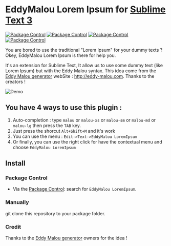 # EddyMalou Lorem Ipsum for [Sublime Text 3](http://www.sublimetext.com)

[![Package Control](https://img.shields.io/packagecontrol/dt/EddyMalou%20LoremIpsum.svg)](https://packagecontrol.io/packages/EddyMalou%20LoremIpsum) [![Package Control](https://img.shields.io/packagecontrol/dm/EddyMalou%20LoremIpsum.svg)](https://packagecontrol.io/packages/EddyMalou%20LoremIpsum) [![Package Control](https://img.shields.io/packagecontrol/dw/EddyMalou%20LoremIpsum.svg)](https://packagecontrol.io/packages/EddyMalou%20LoremIpsum) [![Package Control](https://img.shields.io/packagecontrol/dd/EddyMalou%20LoremIpsum.svg)](https://packagecontrol.io/packages/EddyMalou%20LoremIpsum)

You are bored to use the traditional "Lorem Ipsum" for your dummy texts ? Okey, EddyMalou Lorem Ipsum is there for help you.

It's an extension for Sublime Text, It allow us to use some dummy text (like Lorem Ipsum) but with the Eddy Malou syntax.
This idea come from the [Eddy Malou generator](http://eddy-malou.com/) webSite : http://eddy-malou.com. Thanks to the creators !

![Demo](http://labs.jordane.net/img/demo-eddy-malou-lorem-ipsum.gif)


## You have 4 ways to use this plugin :

1. Auto-completion : type `malou` or `malou-xs` or `malou-sm` or `malou-md` or `malou-lg` then press the `TAB` key.
2. Just press the shorcut `Alt+Shift+M` and it's work
3. You can use the menu : `Edit->Text->EddyMalou LoremIpsum`
4. Or finally, you can use the right click for have the contextual menu and choose `EddyMalou LoremIpsum`

## Install

### Package Control

- Via the [Package Control](https://packagecontrol.io/): search for `EddyMalou LoremIpsum`.

### Manually

git clone this repository to your package folder.

### Credit

Thanks to the [Eddy Malou generator](http://eddy-malou.com) owners for the idea !
